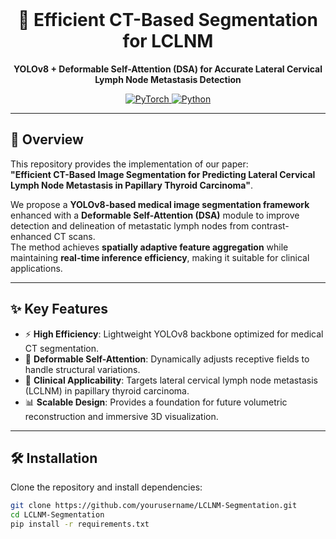 <br>
<div align="center">
  <h1>🧠 Efficient CT-Based Segmentation for LCLNM</h1>
  <p>
    <strong>YOLOv8 + Deformable Self-Attention (DSA) for Accurate Lateral Cervical Lymph Node Metastasis Detection</strong>
  </p>
</div>

<div align="center">
  <a href="https://github.com/yourusername/LCLNM-Segmentation">
    <img src="https://img.shields.io/badge/PyTorch-2.0%2B-red?logo=pytorch&logoColor=white" alt="PyTorch">
  </a>
  <a href="https://github.com/yourusername/LCLNM-Segmentation">
    <img src="https://img.shields.io/badge/Python-3.8%2B-blue?logo=python&logoColor=white" alt="Python">
  </a>
</div>

---

## 📌 Overview

This repository provides the implementation of our paper:  
**"Efficient CT-Based Image Segmentation for Predicting Lateral Cervical Lymph Node Metastasis in Papillary Thyroid Carcinoma"**.

We propose a **YOLOv8-based medical image segmentation framework** enhanced with a **Deformable Self-Attention (DSA)** module to improve detection and delineation of metastatic lymph nodes from contrast-enhanced CT scans.  
The method achieves **spatially adaptive feature aggregation** while maintaining **real-time inference efficiency**, making it suitable for clinical applications.

---

## ✨ Key Features

- ⚡ **High Efficiency**: Lightweight YOLOv8 backbone optimized for medical CT segmentation.
- 🧩 **Deformable Self-Attention**: Dynamically adjusts receptive fields to handle structural variations.
- 🧠 **Clinical Applicability**: Targets lateral cervical lymph node metastasis (LCLNM) in papillary thyroid carcinoma.
- 📊 **Scalable Design**: Provides a foundation for future volumetric reconstruction and immersive 3D visualization.

---

## 🛠️ Installation

Clone the repository and install dependencies:

```bash
git clone https://github.com/yourusername/LCLNM-Segmentation.git
cd LCLNM-Segmentation
pip install -r requirements.txt
